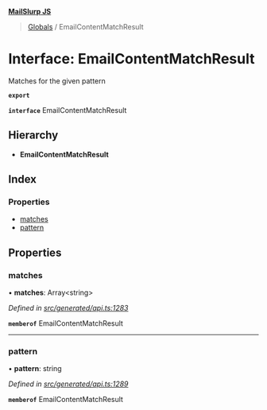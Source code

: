**[MailSlurp JS](../README.md)**

> [Globals](../README.md) / EmailContentMatchResult

# Interface: EmailContentMatchResult

Matches for the given pattern

**`export`** 

**`interface`** EmailContentMatchResult

## Hierarchy

* **EmailContentMatchResult**

## Index

### Properties

* [matches](emailcontentmatchresult.md#matches)
* [pattern](emailcontentmatchresult.md#pattern)

## Properties

### matches

•  **matches**: Array\<string>

*Defined in [src/generated/api.ts:1283](https://github.com/mailslurp/mailslurp-client/blob/cdc62f8/src/generated/api.ts#L1283)*

**`memberof`** EmailContentMatchResult

___

### pattern

•  **pattern**: string

*Defined in [src/generated/api.ts:1289](https://github.com/mailslurp/mailslurp-client/blob/cdc62f8/src/generated/api.ts#L1289)*

**`memberof`** EmailContentMatchResult
